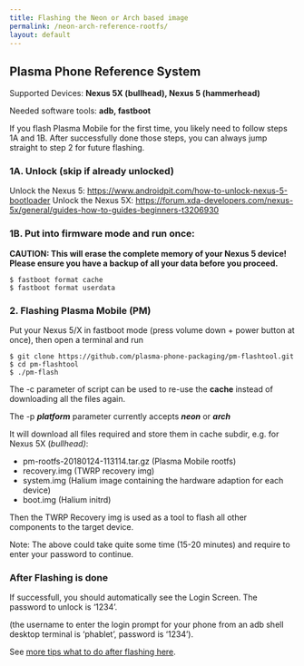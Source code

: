 ```yaml
---
title: Flashing the Neon or Arch based image
permalink: /neon-arch-reference-rootfs/
layout: default
---
```


## Plasma Phone Reference System

Supported Devices: **Nexus 5X (bullhead), Nexus 5 (hammerhead)**

Needed software tools: **adb, fastboot**

If you flash Plasma Mobile for the first time, you likely need to follow
steps 1A and 1B.
After successfully done those steps, you can always jump straight to
step 2 for future flashing.

### 1A. Unlock (skip if already unlocked)

Unlock the Nexus 5:
<https://www.androidpit.com/how-to-unlock-nexus-5-bootloader>
Unlock the Nexus 5X:
<https://forum.xda-developers.com/nexus-5x/general/guides-how-to-guides-beginners-t3206930>

### 1B. Put into firmware mode and run once:

**CAUTION: This will erase the complete memory of your Nexus 5 device!
Please ensure you have a backup of all your data before you proceed.**

    $ fastboot format cache 
    $ fastboot format userdata

### 2. Flashing Plasma Mobile (PM)

Put your Nexus 5/X in fastboot mode (press volume down + power button
at once), then open a terminal and run

    $ git clone https://github.com/plasma-phone-packaging/pm-flashtool.git
    $ cd pm-flashtool
    $ ./pm-flash

The -c parameter of script can be used to re-use the **cache** instead
of downloading all the files again.

The -p ***platform*** parameter currently accepts ***neon*** or
***arch***

It will download all files required and store them in cache subdir, e.g.
for Nexus 5X (*bullhead)*:

-   pm-rootfs-20180124-113114.tar.gz (Plasma Mobile rootfs)
-   recovery.img (TWRP recovery img)
-   system.img (Halium image containing the hardware adaption for each device)
-   boot.img (Halium initrd)

Then the TWRP Recovery img is used as a tool to flash all other
components to the target device.

Note: The above could take quite some time (15-20 minutes) and require
to enter your password to continue.

### After Flashing is done

If successfull, you should automatically see the Login Screen.
The password to unlock is ‘1234’.

(the username to enter the login prompt for your phone from an adb shell
desktop terminal is ‘phablet’, password is ‘1234’).

See [more tips what to do after flashing
here](/tips).
